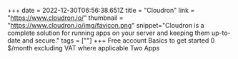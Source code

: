 +++
date = 2022-12-30T06:56:38.651Z
title = "Cloudron"
link = "https://www.cloudron.io/"
thumbnail = "https://www.cloudron.io/img/favicon.png"
snippet="Cloudron is a complete solution for running apps on your server and keeping them up-to-date and secure."
tags = [""]
+++
Free account
Basics to get started
0 $/month
excluding VAT where applicable
Two Apps
